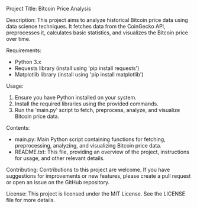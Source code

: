 Project Title: Bitcoin Price Analysis

Description:
This project aims to analyze historical Bitcoin price data using data science techniques. It fetches data from the CoinGecko API, preprocesses it, calculates basic statistics, and visualizes the Bitcoin price over time.

Requirements:
- Python 3.x
- Requests library (install using 'pip install requests')
- Matplotlib library (install using 'pip install matplotlib')

Usage:
1. Ensure you have Python installed on your system.
2. Install the required libraries using the provided commands.
3. Run the 'main.py' script to fetch, preprocess, analyze, and visualize Bitcoin price data.

Contents:
- main.py: Main Python script containing functions for fetching, preprocessing, analyzing, and visualizing Bitcoin price data.
- README.txt: This file, providing an overview of the project, instructions for usage, and other relevant details.

Contributing:
Contributions to this project are welcome. If you have suggestions for improvements or new features, please create a pull request or open an issue on the GitHub repository.

License:
This project is licensed under the MIT License. See the LICENSE file for more details.


